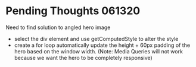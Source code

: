# Pending Thoughts 061320

Need to find solution to angled hero image
  - select the div element and use getComputedStyle to alter the style
  - create a for loop automatically update the height + 60px padding of the hero based on the window width.
  (Note: Media Queries will not work because we want the hero to be completely responsive)
